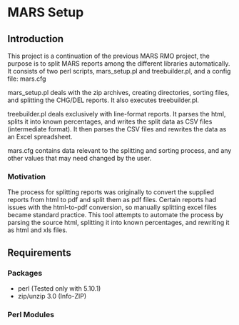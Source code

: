 # MARS Setup  
## Introduction 

This project is a continuation of the previous MARS RMO project, the purpose is to split MARS reports among the different libraries automatically. 
It consists of two perl scripts, mars_setup.pl and treebuilder.pl, and a config file: mars.cfg  

mars_setup.pl deals with the zip archives, creating directories, sorting files, and splitting the CHG/DEL reports. It also executes treebuilder.pl.

treebuilder.pl deals exclusively with line-format reports. It parses the html, splits it into known percentages, and writes the split data as CSV files (intermediate format).
It then parses the CSV files and rewrites the data as an Excel spreadsheet. 

mars.cfg contains data relevant to the splitting and sorting process, and any other values that may need changed by the user.


### Motivation
The process for splitting reports was originally to convert the supplied reports from html to pdf and split them as pdf files. 
Certain reports had issues with the html-to-pdf conversion, so manually splitting excel files became standard practice. 
This tool attempts to automate the process by parsing the source html, splitting it into known percentages, and rewriting it as html and xls files. 

## Requirements

### Packages 

- perl (Tested only with 5.10.1)
- zip/unzip 3.0 (Info-ZIP)

### Perl Modules 






